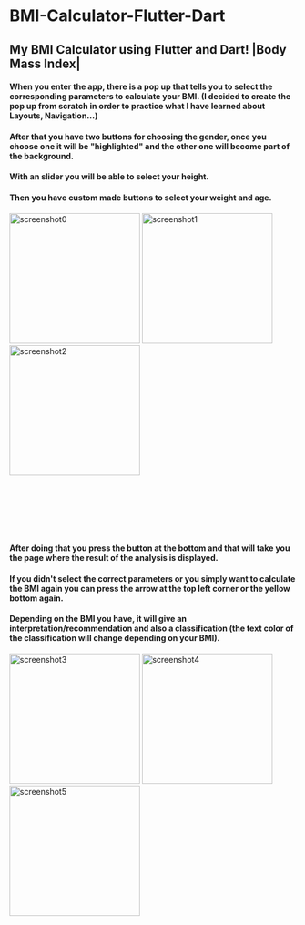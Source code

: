 # BMI-Calculator-Flutter-Dart
<h2> My BMI Calculator using Flutter and Dart! |Body Mass Index| </h2>


<h4> When you enter the app, there is a pop up that tells you to select the corresponding parameters to calculate your BMI. (I decided to create the pop up from scratch in order to practice what I have learned about Layouts, Navigation...)</h4>

<h4> After that you have two buttons for choosing the gender, once you choose one it will be "highlighted" and the other one will become part of the background.</h4>

<h4> With an slider you will be able to select your height.</h4>

<h4> Then you have custom made buttons to select your weight and age.</h4>

<div>
 <img width="229" alt="screenshot0" src="https://user-images.githubusercontent.com/61242108/88484306-ee9ef080-cf6d-11ea-948a-967ffffa0ee6.PNG">
 <img width="229" alt="screenshot1" src="https://user-images.githubusercontent.com/61242108/88484319-04141a80-cf6e-11ea-81e2-116b3e0368e2.PNG">
 <img width="229" alt="screenshot2" src="https://user-images.githubusercontent.com/61242108/88484577-d4fea880-cf6f-11ea-8ba9-ad2b48c644ab.PNG">
</div>

<div style="height: 100px;"> </div>
 
<h4> After doing that you press the button at the bottom and that will take you the page where the result of the analysis is displayed.</h4>

<h4> If you didn't select the correct parameters or you simply want to calculate the BMI again you can press the arrow at the top left corner or the yellow bottom again.</h4>

<h4> Depending on the BMI you have, it will give an interpretation/recommendation and also a classification (the text color of the classification will change depending on your BMI).</h4>

<div>
 <img width="229" alt="screenshot3" src="https://user-images.githubusercontent.com/61242108/88484760-412ddc00-cf71-11ea-8cb7-7abf7e91323f.PNG">
 <img width="229" alt="screenshot4" src="https://user-images.githubusercontent.com/61242108/88484768-5145bb80-cf71-11ea-98f4-c6d0ed4cd507.PNG">
 <img width="229" alt="screenshot5" src="https://user-images.githubusercontent.com/61242108/88484774-5f93d780-cf71-11ea-9770-eb3dfe7a3082.PNG">
</div>

